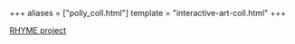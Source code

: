 +++
aliases = ["polly_coll.html"]
template = "interactive-art-coll.html"
+++

[RHYME project](http://www.rhyme.no)


<!-- break -->
